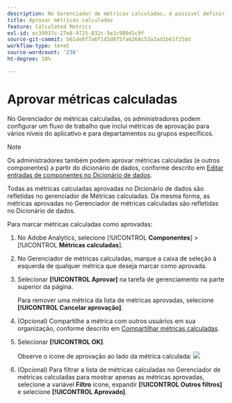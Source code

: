 ```yaml
---
description: No Gerenciador de métricas calculadas, é possível definir um fluxo de trabalho que inclua métricas de aprovação para vários níveis de aplicação e para departamentos ou grupos específicos.
title: Aprovar métricas calculadas
feature: Calculated Metrics
exl-id: ec39937c-27e8-4725-832c-5e1c989d1c9f
source-git-commit: b61de8f7a6f1d2d875fa6268c53a3ad1b61f25dd
workflow-type: tm+mt
source-wordcount: '238'
ht-degree: 18%

---
```


# Aprovar métricas calculadas

No Gerenciador de métricas calculadas, os administradores podem configurar um fluxo de trabalho que inclui métricas de aprovação para vários níveis do aplicativo e para departamentos ou grupos específicos.

>[!NOTE]
>
>Os administradores também podem aprovar métricas calculadas (e outros componentes) a partir do dicionário de dados, conforme descrito em [Editar entradas de componentes no Dicionário de dados](/help/analyze/analysis-workspace/components/data-dictionary/edit-entries-data-dictionary.md).
>
>Todas as métricas calculadas aprovadas no Dicionário de dados são refletidas no gerenciador de Métricas calculadas. Da mesma forma, as métricas aprovadas no Gerenciador de métricas calculadas são refletidas no Dicionário de dados.

Para marcar métricas calculadas como aprovadas:

1. No Adobe Analytics, selecione [!UICONTROL **Componentes**] > [!UICONTROL **Métricas calculadas**].

1. No Gerenciador de métricas calculadas, marque a caixa de seleção à esquerda de qualquer métrica que deseja marcar como aprovada.

1. Selecionar **[!UICONTROL Aprovar]** na tarefa de gerenciamento na parte superior da página.

   Para remover uma métrica da lista de métricas aprovadas, selecione **[!UICONTROL Cancelar aprovação]**.

1. (Opcional) Compartilhe a métrica com outros usuários em sua organização, conforme descrito em [Compartilhar métricas calculadas](/help/components/c-calcmetrics/c-workflow/cm-workflow/cm-sharing.md).

1. Selecionar **[!UICONTROL OK]**.

   Observe o ícone de aprovação ao lado da métrica calculada:  ![](https://spectrum.adobe.com/static/icons/workflow_18/Smock_CheckmarkCircle_18_N.svg)

1. (Opcional) Para filtrar a lista de métricas calculadas no Gerenciador de métricas calculadas para mostrar apenas as métricas aprovadas, selecione a variável **Filtro** ícone, expandir **[!UICONTROL Outros filtros]** e selecione **[!UICONTROL Aprovado]**.

